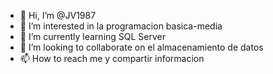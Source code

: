 - 👋 Hi, I’m @JV1987
- 👀 I’m interested in  la programacion basica-media          
- 🌱 I’m currently learning  SQL Server
- 💞️ I’m looking to collaborate on el almacenamiento de datos
- 📫 How to reach me y compartir informacion     

<!---
JV1987/JV1987 is a ✨ special ✨ repository because its `README.md` (this file) appears on your GitHub profile.
You can click the Preview link to take a look at your changes.
--->
